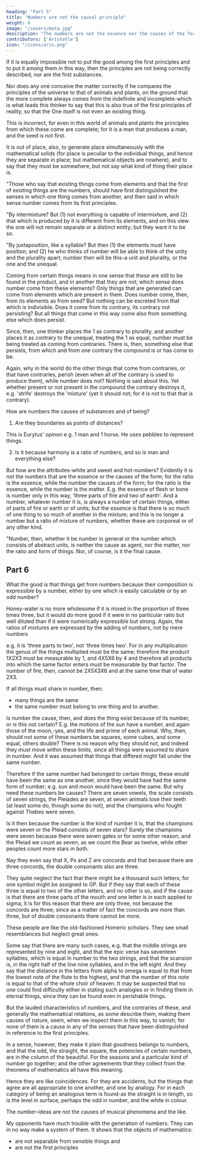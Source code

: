 ```yaml
---
heading: "Part 5"
title: "Numbers are not the causal principle"
weight: 8
image: "/covers/meta.jpg"
description: "The numbers are not the essence nor the causes of the form, for the ratio is the essence, while the number the causes of the form"
contributors: ['Aristotle']
icon: "/icons/aris.png"
---
```




If it is equally impossible not to put the good among the first principles and to put it among them in this way, then the principles are not being correctly described, nor are the first substances. 

Nor does any one conceive the matter correctly if he compares the principles of the universe to that of animals and plants, on the ground that the more complete always comes from the indefinite and incomplete-which is what leads this thinker to say that this is also true of the first principles of reality, so that the One itself is not even an existing thing. 

This is incorrect, for even in this world of animals and plants the principles from which these come are complete; for it is a man that produces a man, and the seed is not first.

It is out of place, also, to generate place simultaneously with the mathematical solids (for place is peculiar to the individual things, and hence they are separate in place; but mathematical objects are nowhere), and to say that they must be somewhere, but not say what kind of thing their place is.

"Those who say that existing things come from elements and that the first of existing things are the numbers, should have first distinguished the senses in which one thing comes from another, and then said in which sense number comes from its first principles.

"By intermixture? But (1) not everything is capable of intermixture, and (2) that which is produced by it is different from its elements, and on this view the one will not remain separate or a distinct entity; but they want it to be so.

"By juxtaposition, like a syllable? But then (1) the elements must have position; and (2) he who thinks of number will be able to think of the unity and the plurality apart; number then will be this-a unit and plurality, or the one and the unequal.

Coming from certain things means in one sense that these are still to be found in the product, and in another that they are not; which sense does number come from these elements? Only things that are generated can come from elements which are present in them. Does number come, then, from its elements as from seed? But nothing can be excreted from that which is indivisible. Does it come from its contrary, its contrary not persisting? But all things that come in this way come also from something else which does persist. 

Since, then, one thinker places the 1 as contrary to plurality, and another places it as contrary to the unequal, treating the 1 as equal, number must be being treated as coming from contraries. There is, then, something else that persists, from which and from one contrary the compound is or has come to be. 

Again, why in the world do the other things that come from contraries, or that have contraries, perish (even when all of the contrary is used to produce them), while number does not? Nothing is said about this. Yet whether present or not present in the compound the contrary destroys it, e.g. 'strife' destroys the 'mixture' (yet it should not; for it is not to that that is contrary).

How are numbers the causes of substances and of being?

1. Are they boundaries as points of distances?

This is Eurytus' opinon e.g. 1 man and 1 horse. He uses pebbles to represent things. <!--  with pebbles, as some people bring numbers into the forms of triangle and square. Or (2) --> 

2. Is it because harmony is a ratio of numbers, and so is man and everything else? 

But how are the attributes-white and sweet and hot-numbers? Evidently it is not the numbers that are the essence or the causes of the form; for the ratio is the essence, while the number the causes of the form; for the ratio is the essence, while the number is the matter. E.g. the essence of flesh or bone is number only in this way, 'three parts of fire and two of earth'. And a number, whatever number it is, is always a number of certain things, either of parts of fire or earth or of units; but the essence is that there is so much of one thing to so much of another in the mixture; and this is no longer a number but a ratio of mixture of numbers, whether these are corporeal or of any other kind.

"Number, then, whether it be number in general or the number which consists of abstract units, is neither the cause as agent, nor the matter, nor the ratio and form of things. Nor, of course, is it the final cause.


## Part 6

What the good is that things get from numbers because their composition is expressible by a number, either by one which is easily calculable or by an odd number?

Honey-water is no more wholesome if it is mixed in the proportion of three times three, but it would do more good if it were in no particular ratio but well diluted than if it were numerically expressible but strong. Again, the ratios of mixtures are expressed by the adding of numbers, not by mere numbers

e.g. it is 'three parts to two', not 'three times two'. For in any multiplication the genus of the things multiplied must be the same; therefore the product 1X2X3 must be measurable by 1, and 4X5X6 by 4 and therefore all products into which the same factor enters must be measurable by that factor. The number of fire, then, cannot be 2X5X3X6 and at the same time that of water 2X3.

If all things must share in number, then:
- many things are the same
- the same number must belong to one thing and to another. 

Is number the cause, then, and does the thing exist because of its number, or is this not certain? E.g. the motions of the sun have a number, and again those of the moon,-yes, and the life and prime of each animal. Why, then, should not some of these numbers be squares, some cubes, and some equal, others double? There is no reason why they should not, and indeed they must move within these limits, since all things were assumed to share in number. And it was assumed that things that differed might fall under the same number. 

Therefore if the same number had belonged to certain things, these would have been the same as one another, since they would have had the same form of number; e.g. sun and moon would have been the same. But why need these numbers be causes? There are seven vowels, the scale consists of seven strings, the Pleiades are seven, at seven animals lose their teeth (at least some do, though some do not), and the champions who fought against Thebes were seven. 

Is it then because the number is the kind of number it is, that the champions were seven or the Pleiad consists of seven stars? Surely the champions were seven because there were seven gates or for some other reason, and the Pleiad we count as seven, as we count the Bear as twelve, while other peoples count more stars in both.

Nay they even say that X, Ps and Z are concords and that because there are three concords, the double consonants also are three. 

They quite neglect the fact that there might be a thousand such letters; for one symbol might be assigned to GP. But if they say that each of these three is equal to two of the other letters, and no other is so, and if the cause is that there are three parts of the mouth and one letter is in each applied to sigma, it is for this reason that there are only three, not because the concords are three; since as a matter of fact the concords are more than three, but of double consonants there cannot be more.

These people are like the old-fashioned Homeric scholars. They see small resemblances but neglect great ones. 

Some say that there are many such cases, e.g. that the middle strings are represented by nine and eight, and that the epic verse has seventeen syllables, which is equal in number to the two strings, and that the scansion is, in the right half of the line nine syllables, and in the left eight. And they say that the distance in the letters from alpha to omega is equal to that from the lowest note of the flute to the highest, and that the number of this note is equal to that of the whole choir of heaven. It may be suspected that no one could find difficulty either in stating such analogies or in finding them in eternal things, since they can be found even in perishable things.

But the lauded characteristics of numbers, and the contraries of these, and generally the mathematical relations, as some describe them, making them causes of nature, seem, when we inspect them in this way, to vanish; for none of them is a cause in any of the senses that have been distinguished in reference to the first principles. 

In a sense, however, they make it plain that goodness belongs to numbers, and that the odd, the straight, the square, the potencies of certain numbers, are in the column of the beautiful. For the seasons and a particular kind of number go together; and the other agreements that they collect from the theorems of mathematics all have this meaning. 

Hence they are like coincidences. For they are accidents, but the things that agree are all appropriate to one another, and one by analogy. For in each category of being an analogous term is found-as the straight is in length, so is the level in surface, perhaps the odd in number, and the white in colour.

The number-ideas are not the causes of musical phenomena and the like. <!--  (for equal ideal numbers differ from one another in form; for even the units do); so that we need not assume Ideas for this reason at least. -->

<!-- "These, then, are the results of the theory, and yet more might be brought together. The fact that  -->

My opponents have much trouble with the generation of numbers. They can in no way make a system of them. It shows that the objects of mathematics:
- are not separable from sensible things and
- are not the first principles
